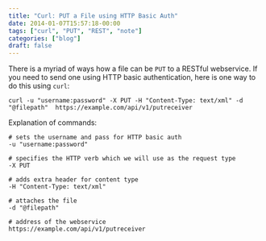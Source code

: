 ```yaml
---
title: "Curl: PUT a File using HTTP Basic Auth"
date: 2014-01-07T15:57:18-00:00
tags: ["curl", "PUT", "REST", "note"]
categories: ["blog"]
draft: false
---
```



There is a myriad of ways how a file can be ``PUT`` to a RESTful webservice. If you need to send one using HTTP basic authentication, here is one way to do this using ``curl``:

```
curl -u "username:password" -X PUT -H "Content-Type: text/xml" -d "@filepath"  https://example.com/api/v1/putreceiver
```

Explanation of commands:

```
# sets the username and pass for HTTP basic auth
-u "username:password"

# specifies the HTTP verb which we will use as the request type
-X PUT

# adds extra header for content type
-H "Content-Type: text/xml"

# attaches the file
-d "@filepath"

# address of the webservice
https://example.com/api/v1/putreceiver
```
